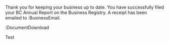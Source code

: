 Thank you for keeping your business up to date. You have successfully filed your BC Annual Report on the Business Registry. 
A receipt has been emailed to :BusinessEmail.

:DocumentDownload

Test